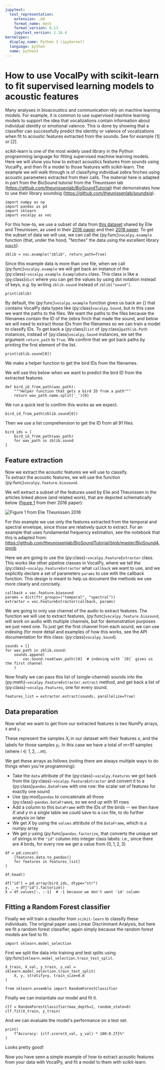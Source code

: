 ```yaml
---
jupytext:
  text_representation:
    extension: .md
    format_name: myst
    format_version: 0.13
    jupytext_version: 1.16.4
kernelspec:
  display_name: Python 3 (ipykernel)
  language: python
  name: python3
---
```


# How to use VocalPy with scikit-learn to fit supervised learning models to acoustic features

Many analyses in bioacoustics and communication rely on machine learning models. For example, it is common to use supervised machine learning models to support the idea that vocalizations contain information about individual identity or emotional valence. 
This is done by showing that a classifier can successfully predict the identity or valence of vocalizations when fit to acoustic features extracted from the sounds. See for example [1] or [2].

scikit-learn is one of the most widely used library in the Python programming language for fitting supervised machine learning models. Here we will show you how to extract acoustics features from sounds using VocalPy, and then fit a model to those features with scikit-learn. The example we will walk through is of classifying individual zebra finches using acoustic parameters extracted from their calls. The material here is adapted in part from the BioSound tutorial from the Theunissen lab (https://github.com/theunissenlab/BioSoundTutorial) that demonstrates how to use their library soundsig (https://github.com/theunissenlab/soundsig).

```{code-cell} ipython3
import numpy as np
import pandas as pd
import sklearn
import vocalpy as voc
```

For this how-to, we use a subset of data from [this dataset](https://figshare.com/articles/dataset/Vocal_repertoires_from_adult_and_chick_male_and_female_zebra_finches_Taeniopygia_guttata_/11905533) shared by Elie and Theunissen, as used in their [2016 paper](https://link.springer.com/article/10.1007/s10071-015-0933-6) and their [2018 paper](https://www.nature.com/articles/s41467-018-06394-9). To get the subset of data we will use, we can call the {py:func}`vocalpy.example` function (that, under the hood, "fetches" the data using the excellent library [`pooch`](https://www.fatiando.org/pooch/latest/index.html)).

```{code-cell} ipython3
zblib = voc.example("zblib", return_path=True)
```

Since this example data is more than one file, when we call {py:func}`vocalpy.example` we will get back an instance of the {py:class}`~vocalpy.example.ExampleData` class. This class is like a {py:class}`dict` where you can get the values by using dot notation instead of keys, e.g. by writing `zblib.sound` instead of `zblib["sound"]`.

```{code-cell} ipython3
print(zblib)
```

By default, the {py:func}`vocalpy.example` function gives us back an {} that contains VocalPy data types like {py:class}`vocalpy.Sound`, but in this case we want the paths to the files. We want the paths to the files because the filenames contain the ID of the zebra finch that made the sound, and below we will need to extract those IDs from the filenames so we can train a model to classify IDs.  To get back a {py:class}`list` of {py:class}`pathlib.Path` instances, instead of {py:class}`vocalpy.Sound` instances, we set the argument `return_path` to `True`. We confirm that we got back paths by printing the first element of the list.

```{code-cell} ipython3
print(zblib.sound[0])
```

We make a helper function to get the bird IDs from the filenames.  

We will use this below when we want to predict the bird ID from the extracted features.

```{code-cell} ipython3
def bird_id_from_path(wav_path):
    """Helper function that gets a bird ID from a path"""
    return wav_path.name.split('_')[0]
```

We run a quick test to confirm this works as we expect.

```{code-cell} ipython3
bird_id_from_path(zblib.sound[0])
```

Then we use a list comprehension to get the ID from all 91 files.

```{code-cell} ipython3
bird_ids = [
    bird_id_from_path(wav_path)
    for wav_path in zblib.sound
]
```

## Feature extraction

Now we extract the acoustic features we will use to classify.  
To extract the acoustic features, we will use the function {py:func}`vocalpy.feature.biosound`.

We will extract a subset of the features used by Elie and Theunissen in the articles linked above (and related work), that are depicted schematically below ([figure 1](https://link.springer.com/article/10.1007/s10071-015-0933-6/figures/1) from their 2016 paper):  

![Figure 1 from Elie Theunissen 2016](elie-theunissen-2016-fig1.png)

For this example we use only the features extracted from the temporal and spectral envelope, since those are relatively quick to extract. For an example that uses fundamental frequency estimation, see the notebook that this is adapted from: https://github.com/theunissenlab/BioSoundTutorial/blob/master/BioSound4.ipynb

Here we are going to use the {py:class}`~vocalpy.FeatureExtractor` class. This works like other pipeline classes in VocalPy, where we tell the {py:class}`~vocalpy.FeatureExtractor` what `callback` we want to use, and we explicitly declare a set of parameters `params` to use with the callback function. This design is meant to help us document the methods we use more clearly and concisely.

```{code-cell} ipython3
callback = voc.feature.biosound
params = dict(ftr_groups=("temporal", "spectral"))
extractor = voc.FeatureExtractor(callback, params)
```

We are going to only use channel of the audio to extract features. The function we will use to extract features, {py:func}`vocalpy.feature.biosound`, will work on audio with multiple channels, but for demonstration purposes we just need one. To just get the first channel from each sound, we can use indexing (for more detail and examples of how this works, see the API documentation for this class: {py:class}`vocalpy.Sound`).

```{code-cell} ipython3
sounds = []
for wav_path in zblib.sound:
    sounds.append(
        voc.Sound.read(wav_path)[0]  # indexing with `[0]` gives us the first channel
    )
```

Now finally we can pass this list of (single-channel) sounds into the {py:meth}`~vocalpy.FeatureExtractor.extract` method, and get back a list of {py:class}`~vocalpy.Features`, one for every sound.

```{code-cell} ipython3
features_list = extractor.extract(sounds, parallelize=True)
```

## Data preparation

Now what we want to get from our extracted features is two NumPy arrays, `X` and `y`.  

These represent the samples $X_i$ in our dataset with their features $x$, and the labels for those samples $y_i$. In this case we have a total of $m=$91 samples (where $i \in 1, 2, ... m$).

We get these arrays as follows (noting there are always multiple ways to do things when you're programming):
- Take the `data` attribute of the {py:class}`~vocalpy.Features` we got back from the {py:class}`~vocalpy.FeatureExtractor` and convert it to a {py:class}`pandas.DataFrame` with one row: the scalar set of features for exactly one sound
- Use {py:mod}`pandas` to concatenate all those {py:class}`~pandas.DataFrame`s, so we end up with 91 rows
- Add a column to this `DataFrame` with the IDs of the birds -- we then have $X$ and $y$ in a single table we could save to a csv file, to do further analysis on later
- We get $X$ by using the `values` attribute of the `DataFrame`, which is a numpy array
- We get $y$ using {py:func}`pandas.factorize`, that converts the unique set of strings in the `"id"` column into integer class labels: i.e., since there are 4 birds, for every row we get a value from $\{0, 1, 2, 3\}$

```{code-cell} ipython3
df = pd.concat(
    [features.data.to_pandas()
    for features in features_list]
)
```

```{code-cell} ipython3
df.head()
```

```{code-cell} ipython3
df["id"] = pd.array(bird_ids, dtype="str")
y, _ = df["id"].factorize()
X = df.values[:, :-1]  # -1 because we don't want 'id' column
```

## Fitting a Random Forest classifier

Finally we will train a classifer from `scikit-learn` to classify these individuals. The original paper uses Linear Discriminant Analysis, but here we fit a random forest classifier, again simply because the random forest models are fast to fit.

```{code-cell} ipython3
import sklearn.model_selection
```

First we split the data into training and test splits using {py:func}`sklearn.model_selection.train_test_split`.

```{code-cell} ipython3
X_train, X_val, y_train, y_val = sklearn.model_selection.train_test_split(
    X, y, stratify=y, train_size=0.8
)
```

```{code-cell} ipython3
from sklearn.ensemble import RandomForestClassifier
```

Finally we can instantiate our model and fit it.

```{code-cell} ipython3
clf = RandomForestClassifier(max_depth=2, random_state=0)
clf.fit(X_train, y_train)
```

And we can evaluate the model's performance on a test set.

```{code-cell} ipython3
print(
    f"Accuracy: {clf.score(X_val, y_val) * 100:0.2f}%"
)
```

Looks pretty good!

Now you have seen a simple example of how to extract acoustic features from your data with VocalPy, and fit a model to them with scikit-learn.
